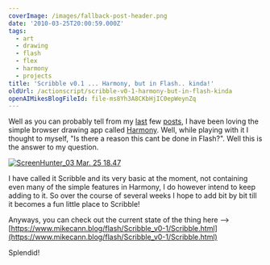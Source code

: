 ```yaml
---
coverImage: /images/fallback-post-header.png
date: '2010-03-25T20:00:59.000Z'
tags:
  - art
  - drawing
  - flash
  - flex
  - harmony
  - projects
title: 'Scribble v0.1 ... Harmony, but in Flash.. kinda!'
oldUrl: /actionscript/scribble-v0-1-harmony-but-in-flash-kinda
openAIMikesBlogFileId: file-ms8Yh3A8CKbHjIC0epWeynZq
---
```


Well as you can probably tell from my [last](https://www.mikecann.blog/art/harmony-html5-procedural-drawing/) few [posts](https://www.mikecann.blog/art/more-harmony-creations/), I have been loving the simple browser drawing app called [Harmony](https://mrdoob.com/projects/harmony/). Well, while playing with it I thought to myself, "Is there a reason this cant be done in Flash?". Well this is the answer to my question.

<!-- more -->

[![](/wp-content/uploads/2010/03/ScreenHunter_03-Mar.-25-18.47.gif "ScreenHunter_03 Mar. 25 18.47")](/wp-content/uploads/2010/03/ScreenHunter_03-Mar.-25-18.47.gif)

I have called it Scribble and its very basic at the moment, not containing even many of the simple features in Harmony, I do however intend to keep adding to it. So over the course of several weeks I hope to add bit by bit till it becomes a fun little place to Scribble!

Anyways, you can check out the current state of the thing here --> [https://www.mikecann.blog/flash/Scribble_v0-1/Scribble.html](https://www.mikecann.blog/flash/Scribble_v0-1/Scribble.html)

Splendid!
